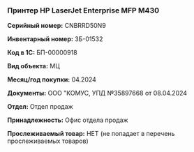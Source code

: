 ### Принтер HP LaserJet Enterprise MFP M430 </br>

**Серийный номер:** CNBRRD50N9 </br>

**Инвентарный номер:** ЗБ-01532 </br>

**Код в 1С:** БП-00000918 </br>

**Вид объекта:** МЦ

**Месяц/год покупки:** 04.2024 </br>

**Документы:** ООО "КОМУС, УПД №35897668 от 08.04.2024 </br>

**Отдел:** Отдел продаж </br>

**Принадлежность:** Офис отдела продаж </br>

**Прослеживаемый товар:** НЕТ (не попадает в перечень прослеживаемых товаров)
